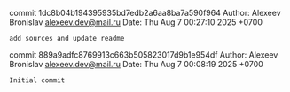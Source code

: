 commit 1dc8b04b194395935bd7edb2a6aa8ba7a590f964
Author: Alexeev Bronislav <alexeev.dev@mail.ru>
Date:   Thu Aug 7 00:27:10 2025 +0700

    add sources and update readme

commit 889a9adfc8769913c663b505823017d9b1e954df
Author: Alexeev Bronislav <alexeev.dev@mail.ru>
Date:   Thu Aug 7 00:08:19 2025 +0700

    Initial commit

